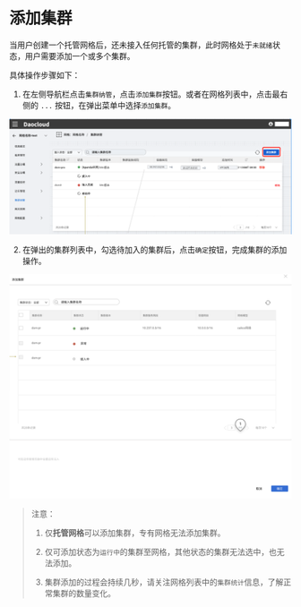 # 添加集群

当用户创建一个托管网格后，还未接入任何托管的集群，此时网格处于`未就绪`状态，用户需要添加一个或多个集群。

具体操作步骤如下：

1. 在左侧导航栏点击`集群纳管`，点击`添加集群`按钮。或者在网格列表中，点击最右侧的 `...` 按钮，在弹出菜单中选择`添加集群`。

  ![添加集群按钮](../../images/addcluster01.png)

2. 在弹出的集群列表中，勾选待加入的集群后，点击`确定`按钮，完成集群的添加操作。

  ![添加集群页面](../../images/addcluster02.png)

> 注意：
> 
> 1. 仅**托管网格**可以添加集群，专有网格无法添加集群。
> 
> 2. 仅可添加状态为`运行中`的集群至网格，其他状态的集群无法选中，也无法添加。
> 
> 3. 集群添加的过程会持续几秒，请关注网格列表中的`集群统计`信息，了解正常集群的数量变化。
